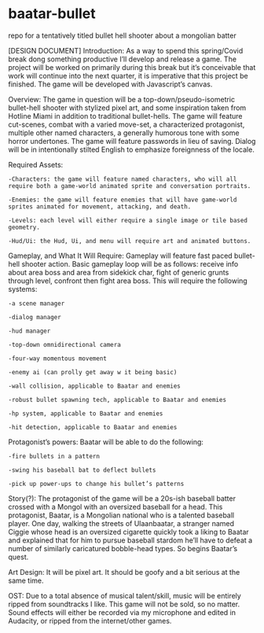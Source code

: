# baatar-bullet
repo for a tentatively titled bullet hell shooter about a mongolian batter

[DESIGN DOCUMENT]
Introduction:
	As a way to spend this spring/Covid break dong something productive I’ll develop and release a game. The project will be worked on primarily during this break but it’s conceivable that work will continue into the next quarter, it is imperative that this project be finished. The game will be developed with Javascript’s canvas.

Overview:
	The game in question will be a top-down/pseudo-isometric bullet-hell shooter with stylized pixel art, and some inspiration taken from Hotline Miami in addition to traditional bullet-hells. The game will feature cut-scenes, combat with a varied move-set, a characterized protagonist, multiple other named characters, a generally humorous tone with some horror undertones. The game will feature  passwords in lieu of saving. Dialog will be in intentionally stilted English to emphasize foreignness of the locale.

Required Assets:

	-Characters: the game will feature named characters, who will all require both a game-world animated sprite and conversation portraits.
	
	-Enemies: the game will feature enemies that will have game-world sprites animated for movement, attacking, and death.
	
	-Levels: each level will either require a single image or tile based geometry.
	
	-Hud/Ui: the Hud, Ui, and menu will require art and animated buttons.

Gameplay, and What It Will Require:
	Gameplay will feature fast paced bullet-hell shooter action. Basic gameplay loop will be as follows: receive info about area boss and area from sidekick char, fight of generic grunts through level, confront then fight area boss.
	This will require the following systems:
	
	-a scene manager
	
	-dialog manager
	
	-hud manager
	
	-top-down omnidirectional camera
	
	-four-way momentous movement
	
	-enemy ai (can prolly get away w it being basic)
	
	-wall collision, applicable to Baatar and enemies
	
	-robust bullet spawning tech, applicable to Baatar and enemies
	
	-hp system, applicable to Baatar and enemies
	
	-hit detection, applicable to Baatar and enemies

Protagonist’s powers:
	Baatar will be able to do the following:
	
	-fire bullets in a pattern
	
	-swing his baseball bat to deflect bullets
	
	-pick up power-ups to change his bullet’s patterns

Story(?):
	The protagonist of the game will be a 20s-ish baseball batter crossed with a Mongol with an oversized baseball for a head. This protagonist, Baatar, is a Mongolian national who is a talented baseball player. One day, walking the streets of Ulaanbaatar, a stranger named Ciggie whose head is an oversized cigarette quickly took a liking to Baatar and explained that for him to pursue baseball stardom he’ll have to defeat a number of similarly caricatured bobble-head types. So begins Baatar’s quest.

Art Design:
	It will be pixel art. It should be goofy and a bit serious at the same time.

OST:
	Due to a total absence of musical talent/skill, music will be entirely ripped from soundtracks I like. This game will not be sold, so no matter.
	Sound effects will either be recorded via my microphone and edited in Audacity, or ripped from the internet/other games.
